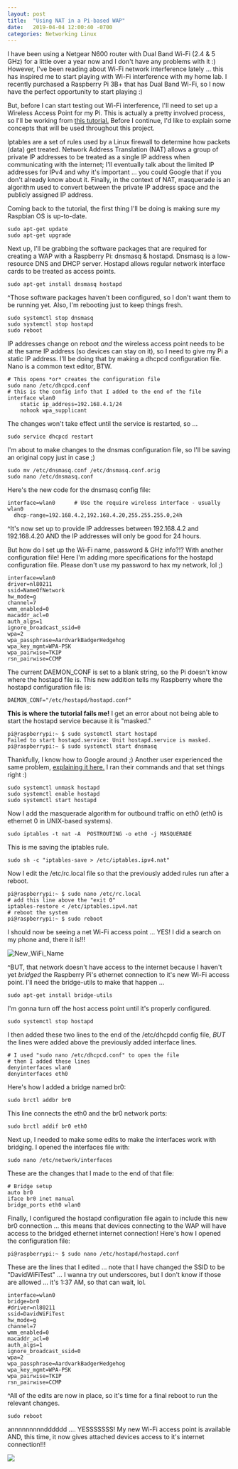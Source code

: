 ```yaml
---
layout: post
title:  "Using NAT in a Pi-based WAP"
date:   2019-04-04 12:00:40 -0700
categories: Networking Linux
---
```


I have been using a Netgear N600 router with Dual Band Wi-Fi (2.4 & 5 GHz) for a little over a year now and I don't have any problems with it :) However, I've been reading about Wi-Fi network interference lately ... this has inspired me to start playing with Wi-Fi interference with my home lab. I recently purchased a Raspberry Pi 3B+ that has Dual Band Wi-Fi, so I now have the perfect opportunity to start playing :)

But, before I can start testing out Wi-Fi interference, I'll need to set up a Wireless Access Point for my Pi. This is actually a pretty involved process, so I'll be working from [this tutorial.](https://www.raspberrypi.org/documentation/configuration/wireless/access-point.md) Before I continue, I'd like to explain some concepts that will be used throughout this project.

Iptables are a set of rules used by a Linux firewall to determine how packets (data) get treated. Network Address Translation (NAT) allows a group of private IP addresses to be treated as a single IP address when communicating with the internet; I'll eventually talk about the limited IP addresses for IPv4 and why it's important ... you could Google that if you don't already know about it. Finally, in the context of NAT, masquerade is an algorithm used to convert between the private IP address space and the publicly assigned IP address.

Coming back to the tutorial, the first thing I'll be doing is making sure my Raspbian OS is up-to-date.

```console
sudo apt-get update
sudo apt-get upgrade
```

Next up, I'll be grabbing the software packages that are required for creating a WAP with a Raspberry Pi: dnsmasq & hostapd. Dnsmasq is a low-resource DNS and DHCP server. Hostapd allows regular network interface cards to be treated as access points.

```console
sudo apt-get install dnsmasq hostapd
```

^Those software packages haven't been configured, so I don't want them to be running yet. Also, I'm rebooting just to keep things fresh.

```console
sudo systemctl stop dnsmasq
sudo systemctl stop hostapd
sudo reboot
```

IP addresses change on reboot *and* the wireless access point needs to be at the same IP address (so devices can stay on it), so I need to give my Pi a static IP address. I'll be doing that by making a dhcpcd configuration file. Nano is a common text editor, BTW.

```console
# This opens *or* creates the configuration file
sudo nano /etc/dhcpcd.conf
# this is the config info that I added to the end of the file
interface wlan0
    static ip_address=192.168.4.1/24
    nohook wpa_supplicant
```

The changes won't take effect until the service is restarted, so ...

```console
sudo service dhcpcd restart
```

I'm about to make changes to the dnsmas configuration file, so I'll be saving an original copy just in case ;)

```console
sudo mv /etc/dnsmasq.conf /etc/dnsmasq.conf.orig  
sudo nano /etc/dnsmasq.conf
```

Here's the new code for the dnsmasq config file:

```console
interface=wlan0      # Use the require wireless interface - usually wlan0
  dhcp-range=192.168.4.2,192.168.4.20,255.255.255.0,24h
```

^It's now set up to provide IP addresses between 192.168.4.2 and 192.168.4.20 AND the IP addresses will only be good for 24 hours.

But how do I set up the Wi-Fi name, password & GHz info?!? With another configuration file! Here I'm adding more specifications for the hostapd configuration file. Please don't use my password to hax my network, lol ;)

```console
interface=wlan0
driver=nl80211
ssid=NameOfNetwork
hw_mode=g
channel=7
wmm_enabled=0
macaddr_acl=0
auth_algs=1
ignore_broadcast_ssid=0
wpa=2
wpa_passphrase=AardvarkBadgerHedgehog
wpa_key_mgmt=WPA-PSK
wpa_pairwise=TKIP
rsn_pairwise=CCMP
```

The current DAEMON_CONF is set to a blank string, so the Pi doesn't know where the hostapd file is. This new addition tells my Raspberry where the hostapd configuration file is:

```console
DAEMON_CONF="/etc/hostapd/hostapd.conf"
```

**This is where the tutorial fails me!** I get an error about not being able to start the hostapd service because it is "masked."

```console
pi@raspberrypi:~ $ sudo systemctl start hostapd
Failed to start hostapd.service: Unit hostapd.service is masked.
pi@raspberrypi:~ $ sudo systemctl start dnsmasq
```

Thankfully, I know how to Google around ;) Another user experienced the same problem, [explaining it here.](https://github.com/raspberrypi/documentation/issues/1018) I ran their commands and that set things right :)

```console
sudo systemctl unmask hostapd
sudo systemctl enable hostapd
sudo systemctl start hostapd
```

Now I add the masquerade algorithm for outbound traffic on eth0 (eth0 is ethernet 0 in UNIX-based systems).

```console
sudo iptables -t nat -A  POSTROUTING -o eth0 -j MASQUERADE
```

This is me saving the iptables rule.

```console
sudo sh -c "iptables-save > /etc/iptables.ipv4.nat"
```

Now I edit the /etc/rc.local file so that the previously added rules run after a reboot.

```console
pi@raspberrypi:~ $ sudo nano /etc/rc.local
# add this line above the "exit 0"
iptables-restore < /etc/iptables.ipv4.nat
# reboot the system
pi@raspberrypi:~ $ sudo reboot
```

I should now be seeing a net Wi-Fi access point ... YES! I did a search on my phone and, there it is!!!

![New_WiFi_Name](/assets/2019-04-04-NAT_Raspberry-WAP/New_WIFI_Name.png)

^BUT, that network doesn't have access to the internet because I haven't yet *bridged* the Raspberry Pi's ethernet connection to it's new Wi-Fi access point. I'll need the bridge-utils to make that happen ...

```console
sudo apt-get install bridge-utils
```

I'm gonna turn off the host access point until it's properly configured.

```console
sudo systemctl stop hostapd
```

I then added these two lines to the end of the /etc/dhcpdd config file, *BUT* the lines were added above the previously added interface lines.

```console
# I used "sudo nano /etc/dhcpcd.conf" to open the file
# then I added these lines
denyinterfaces wlan0
denyinterfaces eth0
```

Here's  how I added a bridge named br0:

```console
sudo brctl addbr br0
```

This line connects the eth0 and the br0 network ports:

```console
sudo brctl addif br0 eth0
```

Next up, I needed to make some edits to make the interfaces work with bridging. I opened the interfaces file with:

```console
sudo nano /etc/network/interfaces
```

These are the changes that I made to the end of that file:

```console
# Bridge setup
auto br0
iface br0 inet manual
bridge_ports eth0 wlan0
```

Finally, I configured the hostapd configuration file again to include this new br0 connection ... this means that devices connecting to the WAP will have access to the bridged ethernet internet connection! Here's how I opened the configuration file:

```console
pi@raspberrypi:~ $ sudo nano /etc/hostapd/hostapd.conf
```

These are the lines that I edited ... note that I have changed the SSID to be "DavidWiFiTest" ... I wanna try out underscores, but I don't know if those are allowed ... it's 1:37 AM, so that can wait, lol.

```console
interface=wlan0
bridge=br0
#driver=nl80211
ssid=DavidWiFiTest
hw_mode=g
channel=7
wmm_enabled=0
macaddr_acl=0
auth_algs=1
ignore_broadcast_ssid=0
wpa=2
wpa_passphrase=AardvarkBadgerHedgehog
wpa_key_mgmt=WPA-PSK
wpa_pairwise=TKIP
rsn_pairwise=CCMP
```

^All of the edits are now in place, so it's time for a final reboot to run the relevant changes.

```console
sudo reboot
```

annnnnnnnndddddd .... YESSSSSSS! My new Wi-Fi access point is available AND, this time, it now gives attached devices access to it's internet connection!!!

![](/assets/2019-04-04-NAT_Raspberry-WAP/Dave_WiFi.png)
